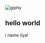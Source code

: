 
![giphy](https://github.com/ilyhasis1/luffi-one/assets/108222119/edc17079-d0b8-420e-8461-1467f20070c0)

<h2>hello world</h2>
<p style="FireBrick">i name ilya!</p>
